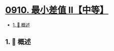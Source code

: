# [0910. 最小差值 II【中等】](https://github.com/tnotesjs/TNotes.leetcode/tree/main/notes/0910.%20%E6%9C%80%E5%B0%8F%E5%B7%AE%E5%80%BC%20II%E3%80%90%E4%B8%AD%E7%AD%89%E3%80%91)

<!-- region:toc -->

- [1. 📝 概述](#1--概述)

<!-- endregion:toc -->

## 1. 📝 概述
